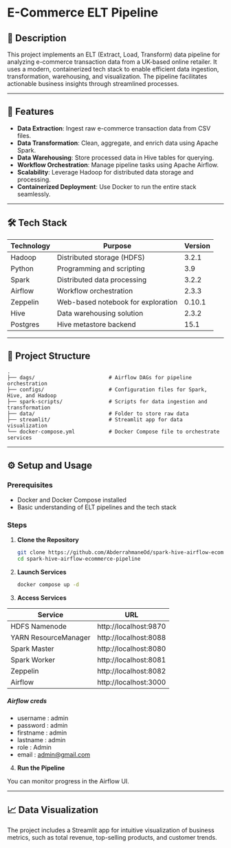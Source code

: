 # E-Commerce ELT Pipeline

## 📄 Description
This project implements an ELT (Extract, Load, Transform) data pipeline for analyzing e-commerce transaction data from a UK-based online retailer. It uses a modern, containerized tech stack to enable efficient data ingestion, transformation, warehousing, and visualization. The pipeline facilitates actionable business insights through streamlined processes.

---

## 🚀 Features
- **Data Extraction**: Ingest raw e-commerce transaction data from CSV files.
- **Data Transformation**: Clean, aggregate, and enrich data using Apache Spark.
- **Data Warehousing**: Store processed data in Hive tables for querying.
- **Workflow Orchestration**: Manage pipeline tasks using Apache Airflow.
- **Scalability**: Leverage Hadoop for distributed data storage and processing.
- **Containerized Deployment**: Use Docker to run the entire stack seamlessly.

---

## 🛠️ Tech Stack

| Technology | Purpose | Version |
|--- |--- | --- |
| Hadoop | Distributed storage (HDFS) | 3.2.1 |
| Python | Programming and scripting  | 3.9 |
| Spark | Distributed data processing | 3.2.2
| Airflow | Workflow orchestration | 2.3.3 |
| Zeppelin | Web-based notebook for exploration | 0.10.1 |
| Hive | Data warehousing solution | 2.3.2 |
| Postgres | Hive metastore backend | 15.1 |

---

## 📂 Project Structure

```
.
├── dags/                        # Airflow DAGs for pipeline orchestration
├── configs/                     # Configuration files for Spark, Hive, and Hadoop
├── spark-scripts/               # Scripts for data ingestion and transformation
├── data/                        # Folder to store raw data
├── streamlit/                   # Streamlit app for data visualization
└── docker-compose.yml           # Docker Compose file to orchestrate services

```

---

## ⚙️ Setup and Usage

### Prerequisites
- Docker and Docker Compose installed
- Basic understanding of ELT pipelines and the tech stack

### Steps
1. **Clone the Repository**
   ```bash
   git clone https://github.com/AbderrahmaneOd/spark-hive-airflow-ecommerce-pipeline.git
   cd spark-hive-airflow-ecommerce-pipeline
   ```

2. **Launch Services**
   ```bash
   docker compose up -d
   ```


3. **Access Services**
  
| Service             | URL                        |
|---------------------|----------------------------|
| HDFS Namenode       | http://localhost:9870      |
| YARN ResourceManager| http://localhost:8088      |
| Spark Master        | http://localhost:8080      |
| Spark Worker        | http://localhost:8081      |
| Zeppelin            | http://localhost:8082      |
| Airflow             | http://localhost:3000      |

##### Airflow creds
 - username  : admin
 - password  : admin
 - firstname : admin
 - lastname  : admin
 - role      : Admin
 - email     : admin@gmail.com

4. **Run the Pipeline**

You can monitor progress in the Airflow UI.

---

## 📈 Data Visualization
The project includes a Streamlit app for intuitive visualization of business metrics, such as total revenue, top-selling products, and customer trends.
